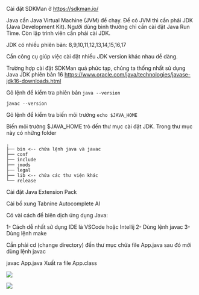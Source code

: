 Cài đặt SDKMan ở https://sdkman.io/

Java cần Java Virtual Machine (JVM) để chạy. Để có JVM thì cần phải JDK (Java Development Kit). Người dùng bình thường chỉ cần cài đặt Java Run Time. Còn lập trình viên cần phải cài JDK.

JDK có nhiều phiên bản: 8,9,10,11,12,13,14,15,16,17

Cần công cụ giúp việc cài đặt nhiều JDK version khác nhau dễ dàng.

Trường hợp cài đặt SDKMan quá phức tạp, chúng ta thống nhất sử dụng Java JDK phiên bản 16
https://www.oracle.com/java/technologies/javase-jdk16-downloads.html


Gõ lệnh để kiểm tra phiên bản
```java --version```

```javac --version```

Gõ lệnh để kiểm tra biến môi trường
```echo $JAVA_HOME```

Biến môi trường $JAVA_HOME trỏ đến thư mục cài đặt JDK. Trong thư mục này có những folder
```
.
├── bin <-- chứa lệnh java và javac
├── conf
├── include
├── jmods
├── legal
├── lib <-- chứa các thư viện khác
└── release
```
Cài đặt Java Extension Pack

Cài bổ xung Tabnine Autocomplete AI

Có vài cách để biên dịch ứng dụng Java:

1- Cách dễ nhất sử dụng IDE là VSCode hoặc Intellij
2- Dùng lệnh javac
3- Dùng lệnh make

Cần phải cd (change directory) đến thư mục chứa file App.java sau đó mới dùng lệnh javac

javac App.java
Xuất ra file App.class

![](images/debug.jpg)

![](images/SmartCar.jpg)








